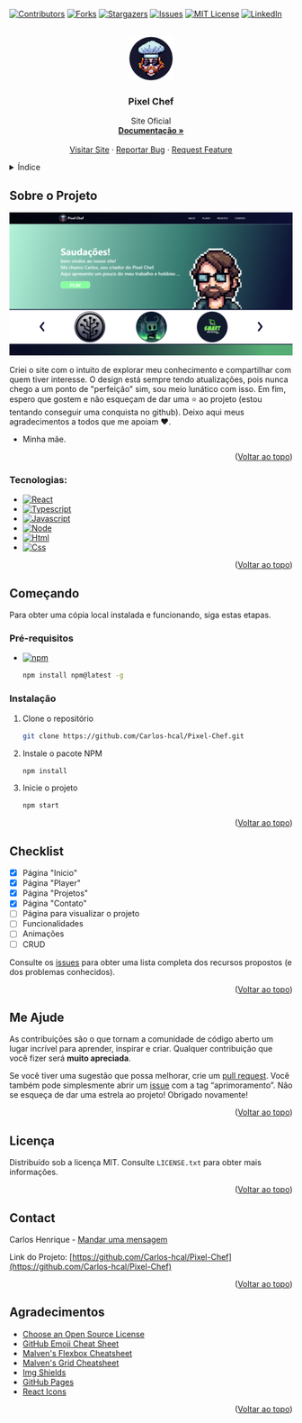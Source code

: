 <a name="readme-top"></a>

[![Contributors][contributors-shield]][contributors-url]
[![Forks][forks-shield]][forks-url]
[![Stargazers][stars-shield]][stars-url]
[![Issues][issues-shield]][issues-url]
[![MIT License][license-shield]][license-url]
[![LinkedIn][linkedin-shield]][linkedin-url]

<br />
<div align="center">
  <a href="https://github.com/Carlos-hcal/Pixel-Chef">
    <img src="images/Icon.png" alt="Logo" width="80" height="80">
  </a>

  <h3 align="center">Pixel Chef</h3>

  <p align="center">
    Site Oficial
    <br />
    <a href="https://github.com/Carlos-hcal/Pixel-Chef"><strong>Documentação »</strong></a>
    <br />
    <br />
    <a href="https://www.pixelchef.com.br/">Visitar Site</a>
    ·
    <a href="https://github.com/Carlos-hcal/Pixel-Chef/issues">Reportar Bug</a>
    ·
    <a href="https://github.com/Carlos-hcal/Pixel-Chef/issues">Request Feature</a>
  </p>
</div>

<details>
  <summary>Índice</summary>
  <ol>
    <li>
      <a href="#about-the-project">Sobre o Projeto</a>
      <ul>
        <li><a href="#built-with">Built With</a></li>
      </ul>
    </li>
    <li>
      <a href="#getting-started">Getting Started</a>
      <ul>
        <li><a href="#prerequisites">Prerequisites</a></li>
        <li><a href="#installation">Installation</a></li>
      </ul>
    </li>
    <li><a href="#usage">Usage</a></li>
    <li><a href="#roadmap">Roadmap</a></li>
    <li><a href="#contributing">Contributing</a></li>
    <li><a href="#license">License</a></li>
    <li><a href="#contact">Contact</a></li>
    <li><a href="#acknowledgments">Acknowledgments</a></li>
  </ol>
</details>

## Sobre o Projeto

[![Product Name Screen Shot][product-screenshot]](https://example.com)

Criei o site com o intuito de explorar meu conhecimento e compartilhar com quem tiver interesse. O design está sempre tendo atualizações, pois nunca chego a um ponto de "perfeição" sim, sou meio lunático com isso. Em fim, espero que gostem e não esqueçam de dar uma ⭐ ao projeto (estou tentando conseguir uma conquista no github). Deixo aqui meus agradecimentos a todos que me apoiam ❤️.

- Minha mãe.

<p align="right">(<a href="#readme-top">Voltar ao topo</a>)</p>

### Tecnologias:

- [![React][React.js]][React-url]
- [![Typescript][Typescript.ts]][Typescript-url]
- [![Javascript][Javascript.js]][Javascript-url]
- [![Node][Node.js]][Node-url]
- [![Html][Html.html]][Html-url]
- [![Css][Css.css]][Css-url]

<p align="right">(<a href="#readme-top">Voltar ao topo</a>)</p>

## Começando

Para obter uma cópia local instalada e funcionando, siga estas etapas.

### Pré-requisitos

- [![npm][npm.npm]][npm-url]

  ```sh
  npm install npm@latest -g
  ```

### Instalação

1. Clone o repositório
   ```sh
   git clone https://github.com/Carlos-hcal/Pixel-Chef.git
   ```
3. Instale o pacote NPM
   ```sh
   npm install
   ```
4. Inicie o projeto 
   ```sh
   npm start
   ```

<p align="right">(<a href="#readme-top">Voltar ao topo</a>)</p>

## Checklist

- [x] Página "Inicio"
- [x] Página "Player"
- [x] Página "Projetos"
- [x] Página "Contato"
- [ ] Página para visualizar o projeto
- [ ] Funcionalidades
- [ ] Animações
- [ ] CRUD

Consulte os [issues](https://github.com/Carlos-hcal/Pixel-Chef/issues) para obter uma lista completa dos recursos propostos (e dos problemas conhecidos).

<p align="right">(<a href="#readme-top">Voltar ao topo</a>)</p>

## Me Ajude

As contribuições são o que tornam a comunidade de código aberto um lugar incrível para aprender, inspirar e criar. Qualquer contribuição que você fizer será **muito apreciada**.

Se você tiver uma sugestão que possa melhorar, crie um [pull request](https://github.com/Carlos-hcal/Pixel-Chef/pulls). Você também pode simplesmente abrir um 
[issue](https://github.com/Carlos-hcal/Pixel-Chef/issues) com a tag “aprimoramento”. Não se esqueça de dar uma estrela ao projeto! Obrigado novamente!

<p align="right">(<a href="#readme-top">Voltar ao topo</a>)</p>

## Licença

Distribuído sob a licença MIT. Consulte `LICENSE.txt` para obter mais informações.

<p align="right">(<a href="#readme-top">Voltar ao topo</a>)</p>

## Contact

Carlos Henrique - [Mandar uma mensagem](https://mail.google.com/mail/u/0/#inbox?compose=GTvVlcSMScfpjGgMkwPTWWCGrKctzNQKPJQPWpTGLGqwXDQDQMKxPXrcBrcQjWsTlcLnbbGKMRWxG)

Link do Projeto: [https://github.com/Carlos-hcal/Pixel-Chef](https://github.com/Carlos-hcal/Pixel-Chef)

<p align="right">(<a href="#readme-top">Voltar ao topo</a>)</p>

## Agradecimentos

- [Choose an Open Source License](https://choosealicense.com)
- [GitHub Emoji Cheat Sheet](https://www.webpagefx.com/tools/emoji-cheat-sheet)
- [Malven's Flexbox Cheatsheet](https://flexbox.malven.co/)
- [Malven's Grid Cheatsheet](https://grid.malven.co/)
- [Img Shields](https://shields.io)
- [GitHub Pages](https://pages.github.com)
- [React Icons](https://react-icons.github.io/react-icons/search)

<p align="right">(<a href="#readme-top">Voltar ao topo</a>)</p>

[contributors-shield]: https://img.shields.io/github/contributors/Carlos-hcal/Pixel-Chef.svg?style=for-the-badge
[contributors-url]: https://github.com/Carlos-hcal/Pixel-Chef/graphs/contributors
[forks-shield]: https://img.shields.io/github/forks/Carlos-hcal/Pixel-Chef.svg?style=for-the-badge
[forks-url]: https://github.com/Carlos-hcal/Pixel-Chef/network/members
[stars-shield]: https://img.shields.io/github/stars/Carlos-hcal/Pixel-Chef.svg?style=for-the-badge
[stars-url]: https://github.com/Carlos-hcal/Pixel-Chef/stargazers
[issues-shield]: https://img.shields.io/github/issues/Carlos-hcal/Pixel-Chef.svg?style=for-the-badge
[issues-url]: https://github.com/Carlos-hcal/Pixel-Chef/issues
[license-shield]: https://img.shields.io/github/license/Carlos-hcal/Pixel-Chef.svg?style=for-the-badge
[license-url]: https://github.com/Carlos-hcal/Pixel-Chef/blob/master/LICENSE.txt
[linkedin-shield]: https://img.shields.io/badge/-LinkedIn-black.svg?style=for-the-badge&logo=linkedin&colorB=555
[linkedin-url]: https://www.linkedin.com/in/carlos-henrique-20b78a238/
[product-screenshot]: images/tamplate.png
[React.js]: https://img.shields.io/badge/React-20232A?style=for-the-badge&logo=react&logoColor=61DAFB
[React-url]: https://reactjs.org/
[TypeScript.ts]: https://img.shields.io/badge/TypeScript-20232A?style=for-the-badge&logo=TypeScript&logoColor=2D79C7
[TypeScript-url]: https://www.typescriptlang.org/
[Javascript.js]: https://img.shields.io/badge/JavaScript-20232A?style=for-the-badge&logo=javascript&logoColor=F7DF1E
[Javascript-url]: https://www.javascript.com/
[Node.js]: https://img.shields.io/badge/Node-20232A?style=for-the-badge&logo=nodedotjs&logoColor=519E44
[Node-url]: https://nodejs.org/en
[Html.html]: https://img.shields.io/badge/HTML5-20232A?style=for-the-badge&logo=html5&logoColor=E34F26
[Html-url]: https://html.com/
[Css.css]: https://img.shields.io/badge/CSS3-20232A?style=for-the-badge&logo=css3&logoColor=1572B6
[Css-url]: https://developer.mozilla.org/pt-BR/docs/Web/CSS
[npm.npm]: https://img.shields.io/badge/npm-20232A?style=for-the-badge&logo=npm&logoColor=CB0000
[npm-url]: https://www.npmjs.com/

